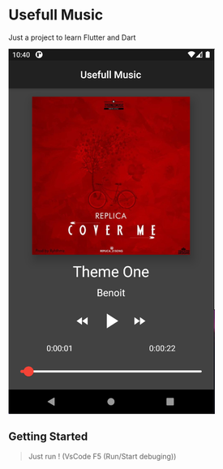 # Usefull Music

<p>
Just a project to learn Flutter and Dart
</p>

![ScreenShot](./Capture.png)

## Getting Started

> Just run ! (VsCode F5 (Run/Start debuging))
